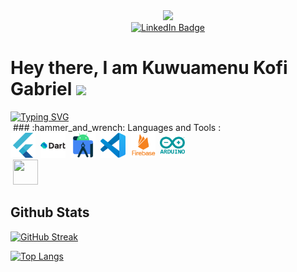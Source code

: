 <div id="header" align="center">
  <img src="https://lh3.googleusercontent.com/drive-viewer/AFGJ81qk0S8Q6la1I9jlxtFhxRWwOQYk3NI7XcG2vGX89JsD7bdtcP8st6pE9pyOz1Q9B_7VYihtP9_XpT32AGPYcPa4jTAn=s2560" width="100"/>
</div>

<div id="badges" align="center">
  <a href="https://www.linkedin.com/in/gabriel-kofi-kuwuamenu/">
    <img src="https://img.shields.io/badge/LinkedIn-blue?style=for-the-badge&logo=linkedin&logoColor=white" alt="LinkedIn Badge"/>
  </a>
  </div>
 
 <h1>
  Hey there, I am Kuwuamenu Kofi Gabriel
  <img src="https://media.giphy.com/media/hvRJCLFzcasrR4ia7z/giphy.gif" width="30px"/>
</h1>
<div><a href="https://git.io/typing-svg"><img src="https://readme-typing-svg.demolab.com?font=Fira+Code&pause=1000&width=460&height=60&lines=App+development+with+Flutter;IoT+and+Embedded+systems+;PCB+design+with+KiCAD;3D+modeling+with+Fusion+360" alt="Typing SVG" /></a></div>

<img src="https://user-images.githubusercontent.com/73097560/115834477-dbab4500-a447-11eb-908a-139a6edaec5c.gif" alt="" >
### :hammer_and_wrench: Languages and Tools :
<div>
  <img src="https://github.com/devicons/devicon/blob/master/icons/flutter/flutter-original.svg" title="Flutter" alt="Flutter" width="40" height="40"/>&nbsp;
  <img src="https://github.com/devicons/devicon/blob/master/icons/dart/dart-original-wordmark.svg" title="Dart" alt="Dart" width="40" height="40"/>&nbsp;
  <img src="https://github.com/devicons/devicon/blob/master/icons/androidstudio/androidstudio-original.svg" title="Andriod_Studio" alt="Andriod_Studio" width="40" height="40"/>&nbsp;
   <img src="https://github.com/devicons/devicon/blob/master/icons/vscode/vscode-original.svg" title="VScode" alt="VScode" width="40" height="40"/>&nbsp;
  <img src="https://github.com/devicons/devicon/blob/master/icons/firebase/firebase-plain-wordmark.svg" title="Firebase" alt="Firebase" width="40" height="40"/>&nbsp;
 <img src="https://github.com/devicons/devicon/blob/master/icons/arduino/arduino-original-wordmark.svg" title="Arduino" alt="Arduino" width="40" height="40"/>&nbsp; 
</div>
 
<div>
<img src="https://user-images.githubusercontent.com/73097560/115834477-dbab4500-a447-11eb-908a-139a6edaec5c.gif" alt="" >
 <img src="https://camo.githubusercontent.com/c0a1ff533f2a741658eb8a0551bd70fb541825ef55f07e8c761aa2795d2e0dfd/68747470733a2f2f6d656469612e67697068792e636f6d2f6d656469612f6959384352426451584f444a5343455249722f67697068792e676966" width="40" height="40"/>&nbsp; <h2>Github Stats</h2> 

[![GitHub Streak](http://github-readme-streak-stats.herokuapp.com?user=Carlysberg&theme=algolia&background=000000)](https://git.io/streak-stats)

[![Top Langs](https://github-readme-stats.vercel.app/api/top-langs/?username=Carlysberg&layout=compact&theme=algolia)](https://github.com/Carlysberg/github-readme-stats)
</div>

<img src="https://user-images.githubusercontent.com/73097560/115834477-dbab4500-a447-11eb-908a-139a6edaec5c.gif" alt="" >

<!--
**Carlysberg/Carlysberg** is a ✨ _special_ ✨ repository because its `README.md` (this file) appears on your GitHub profile.

Here are some ideas to get you started:

- 🔭 I’m currently working on ...
- 🌱 I’m currently learning ...
- 👯 I’m looking to collaborate on ...
- 🤔 I’m looking for help with ...
- 💬 Ask me about ...
- 📫 How to reach me: ...
- 😄 Pronouns: ...
- ⚡ Fun fact: ...
-->
